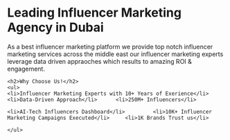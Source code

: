 <!DOCTYPE html>
<html lang="en">
<head>
    <meta charset="UTF-8">
    <meta name="viewport" content="width=device-width, initial-scale=1.0">
    <title>Document</title>
</head>
<body>
    <h1>Leading Influencer Marketing Agency in Dubai</h1>
<p style="line-height: 2;">
    <p>As a best influencer marketing platform we provide top notch influencer marketing services across the 
	middle east our influencer marketing experts leverage data driven appraoches which results to amazing ROI & engagement.</p>
	<p style="line-height: 2;">
   
    <h2>Why Choose Us!</h2>
	<ul>
	<li>Influencer Marketing Experts with 10+ Years of Exerience</li> 	<li>Data-Driven Approach</li>      <li>250M+ Influencers</li>  
	
	<li>AI-Tech Influencers Dashboard</li>         <li>10K+ Influencer Marketing Campaigns Executed</li>     <li>1K Brands Trust us</li>
												
	</ul>
</body>
</html>
